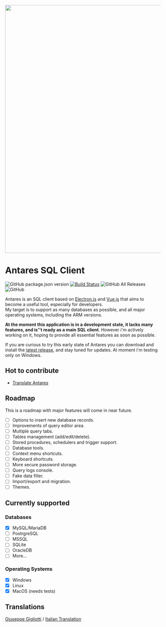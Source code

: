 <p align="center">
    <img width="800" src="https://raw.githubusercontent.com/Fabio286/antares/master/docs/screen-alpha.png">
</p>

# Antares SQL Client

![GitHub package.json version](https://img.shields.io/github/package-json/v/estarium/antares) [![Build Status](https://travis-ci.com/EStarium/antares.svg?branch=master)](https://travis-ci.com/EStarium/antares) ![GitHub All Releases](https://img.shields.io/github/downloads/estarium/antares/total) ![GitHub](https://img.shields.io/github/license/estarium/antares)

Antares is an SQL client based on [Electron.js](https://github.com/electron/electron) and [Vue.js](https://github.com/vuejs/vue) that aims to become a useful tool, especially for developers.  
My target is to support as many databases as possible, and all major operating systems, including the ARM versions.  

**At the moment this application is in a development state, it lacks many features, and is''t ready as a main SQL client**. However i'm actively working on it, hoping to provide all essential features as soon as possible.

If you are curious to try this early state of Antares you can download and install the [latest release](https://github.com/EStarium/antares/releases), and stay tuned for updates. At moment i'm testing only on Windows.

<!--## Philosophy

Why am I developing an SQL client when there are a lot of thom on the market?-->

## Hot to contribute

- [Translate Antares](https://github.com/EStarium/antares/wiki/Translate-Antares)

## Roadmap

This is a roadmap with major features will come in near future.

- [ ] Options to insert new database records.
- [ ] Improvements of query editor area.
- [ ] Multiple query tabs.
- [ ] Tables management (add/edit/delete).
- [ ] Stored procedures, schedulers and trigger support.
- [ ] Database tools.
- [ ] Context menu shortcuts.
- [ ] Keyboard shortcuts.
- [ ] More secure password storage.
- [ ] Query logs console.
- [ ] Fake data filler.
- [ ] Import/export and migration.
- [ ] Themes.

## Currently supported

### Databases

- [x] MySQL/MariaDB
- [ ] PostrgreSQL
- [ ] MSSQL
- [ ] SQLite
- [ ] OracleDB
- [ ] More...

### Operating Systems

- [x] Windows
- [x] Linux
- [x] MacOS (needs tests)

## Translations

[Giuseppe Gigliotti](https://github.com/ReverbOD) / [Italian Translation](https://github.com/EStarium/antares/pull/20)
